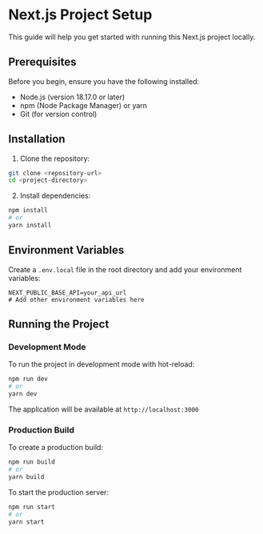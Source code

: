 # Next.js Project Setup

This guide will help you get started with running this Next.js project locally.

## Prerequisites

Before you begin, ensure you have the following installed:

- Node.js (version 18.17.0 or later)
- npm (Node Package Manager) or yarn
- Git (for version control)

## Installation

1. Clone the repository:

```bash
git clone <repository-url>
cd <project-directory>
```

2. Install dependencies:

```bash
npm install
# or
yarn install
```

## Environment Variables

Create a `.env.local` file in the root directory and add your environment variables:

```plaintext
NEXT_PUBLIC_BASE_API=your_api_url
# Add other environment variables here
```

## Running the Project

### Development Mode

To run the project in development mode with hot-reload:

```bash
npm run dev
# or
yarn dev
```

The application will be available at `http://localhost:3000`

### Production Build

To create a production build:

```bash
npm run build
# or
yarn build
```

To start the production server:

```bash
npm run start
# or
yarn start
```
